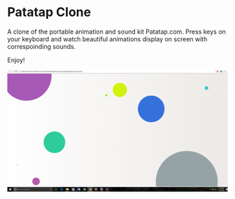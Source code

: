 # Patatap Clone

A clone of the portable animation and sound kit Patatap.com. Press keys on your keyboard and watch beautiful animations display on screen with correspoinding sounds. 

Enjoy!


![Alt text](/Screenshots/screenshot.png?raw=true)
